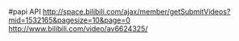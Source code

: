 #papi
API http://space.bilibili.com/ajax/member/getSubmitVideos?mid=1532165&pagesize=10&page=0
http://www.bilibili.com/video/av6624325/